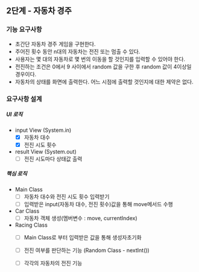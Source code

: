 ## 2단계 - 자동차 경주

### 기능 요구사항
- 초간단 자동차 경주 게임을 구현한다.
- 주어진 횟수 동안 n대의 자동차는 전진 또는 멈출 수 있다.
- 사용자는 몇 대의 자동차로 몇 번의 이동을 할 것인지를 입력할 수 있어야 한다.
- 전진하는 조건은 0에서 9 사이에서 random 값을 구한 후 random 값이 4이상일 경우이다.
- 자동차의 상태를 화면에 출력한다. 어느 시점에 출력할 것인지에 대한 제약은 없다.

### 요구사항 설계

##### UI 로직
- input View (System.in)
    - [X] 자동차 대수
    - [X] 전진 시도 횟수

- result View (System.out)
    - [ ] 전진 시도마다 상태값 출력
    
##### 핵심 로직
- Main Class 
    - [ ] 자동차 대수와 전진 시도 횟수 입력받기
    - [ ] 입력받은 input(자동차 대수, 전진 횟수)값을 통해 move메서드 수행

- Car Class
    - [ ] 자동차 객체 생성(멤버변수 : move, currentIndex)

- Racing Class
    - [ ] Main Class로 부터 입력받은 값을 통해 생성자초기화
    - [ ] 전진 여부를 판단하는 기능 (Random Class - nextInt())
    - [ ] 각각의 자동차의 전진 기능
    
